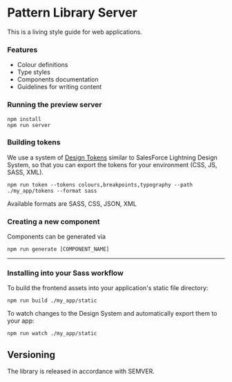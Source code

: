 # Pattern Library Server

This is a living style guide for web applications.

### Features

* Colour definitions
* Type styles
* Components documentation
* Guidelines for writing content

### Running the preview server

```
npm install
npm run server
```

### Building tokens

We use a system of [Design Tokens](#) similar to SalesForce Lightning Design System,
so that you can export the tokens for your environment (CSS, JS, SASS, XML).

```
npm run token --tokens colours,breakpoints,typography --path ./my_app/tokens --format sass
```
Available formats are SASS, CSS, JSON, XML


### Creating a new component

Components can be generated via

```
npm run generate [COMPONENT_NAME]
```

---

### Installing into your Sass workflow

To build the frontend assets into your application's static file directory:

```
npm run build ./my_app/static
```

To watch changes to the Design System and automatically export them to your app:
```
npm run watch ./my_app/static
```

## Versioning

The library is released in accordance with SEMVER.
